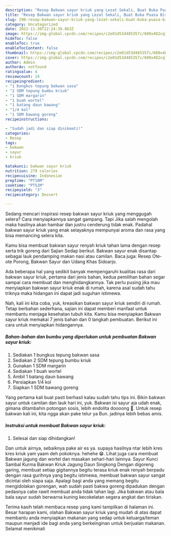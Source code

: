 ```yaml
---
description: "Resep Bakwan sayur kriuk yang Lezat Sekali, Buat Buka Puasa Bisa Manjain Lidah"
title: "Resep Bakwan sayur kriuk yang Lezat Sekali, Buat Buka Puasa Bisa Manjain Lidah"
slug: 290-resep-bakwan-sayur-kriuk-yang-lezat-sekali-buat-buka-puasa-bisa-manjain-lidah
category: Uncategorized
date: 2022-11-30T22:24:39.863Z
image: https://img-global.cpcdn.com/recipes/c2e01d53d485357c/680x482cq70/bakwan-sayur-kriuk-foto-resep-utama.jpg
hideToc: false
enableToc: true
enableTocContent: false
thumbnail: https://img-global.cpcdn.com/recipes/c2e01d53d485357c/680x482cq70/bakwan-sayur-kriuk-foto-resep-utama.jpg
cover: https://img-global.cpcdn.com/recipes/c2e01d53d485357c/680x482cq70/bakwan-sayur-kriuk-foto-resep-utama.jpg
author: Admin
authorAv: notfound
ratingvalue: 4
reviewcount: 14
recipeingredient:
- "1 bungkus tepung bakwan sasa"
- "2 SDM tepung bumbu kriuk"
- "1 SDM margarin"
- "1 buah wortel"
- "1 batang daun bawang"
- "1/4 kol"
- "1 SDM bawang goreng"
recipeinstructions:

- "Sudah jadi dan siap dinikmati!"
categories:
- Resep
tags:
- bakwan
- sayur
- kriuk

katakunci: bakwan sayur kriuk 
nutrition: 279 calories
recipecuisine: Indonesian
preptime: "PT10M"
cooktime: "PT52M"
recipeyield: "3"
recipecategory: Dessert

---
```



Sedang mencari inspirasi resep bakwan sayur kriuk yang menggugah selera? Cara menyiapkannya sangat gampang. Tapi Jika salah mengolah maka hasilnya akan hambar dan justru cenderung tidak enak. Padahal bakwan sayur kriuk yang enak selayaknya mempunyai aroma dan rasa yang bisa memancing selera kita.


Kamu bisa membuat bakwan sayur renyah kriuk tahan lama dengan resep serta trik goreng dari Sajian Sedap berikut. Bakwan sayur enak disantap sebagai lauk pendamping makan nasi atau camilan. Baca juga: Resep Ote-ote Porong, Bakwan Sayur dan Udang Khas Sidoarjo.

Ada beberapa hal yang sedikit banyak mempengaruhi kualitas rasa dari bakwan sayur kriuk, pertama dari jenis bahan, kedua pemilihan bahan segar sampai cara membuat dan menghidangkannya. Tak perlu pusing jika mau menyiapkan bakwan sayur kriuk enak di rumah, karena asal sudah tahu triknya maka hidangan ini dapat jadi suguhan istimewa.


Nah, kali ini kita coba, yuk, kreasikan bakwan sayur kriuk sendiri di rumah. Tetap berbahan sederhana, sajian ini dapat memberi manfaat untuk membantu menjaga kesehatan tubuh kita. Kamu bisa menyiapkan Bakwan sayur kriuk memakai 7 jenis bahan dan 0 langkah pembuatan. Berikut ini cara untuk menyiapkan hidangannya.

<!--inarticleads1-->

##### Bahan-bahan dan bumbu yang diperlukan untuk pembuatan Bakwan sayur kriuk:

1. Sediakan 1 bungkus tepung bakwan sasa
1. Sediakan 2 SDM tepung bumbu kriuk
1. Gunakan 1 SDM margarin
1. Sediakan 1 buah wortel
1. Ambil 1 batang daun bawang
1. Persiapkan 1/4 kol
1. Siapkan 1 SDM bawang goreng


Yang pertama kali buat pasti berhasil kalau sudah tahu tips ini. Bikin bakwan sayur untuk camilan dan lauk hari ini, yuk. Bakwan isi sayur aja udah enak, gimana ditambahin potongan sosis, lebih endolita doooong 🤤. Untuk resep bakwan kali ini, kita ngga akan pake telur ya Bun. jadinya lebih bebas amis. 

<!--inarticleads2-->

##### Instruksi untuk membuat Bakwan sayur kriuk:


1. Selesai dan siap dihidangkan!

Dan untuk airnya, sebaiknya pake air es ya. supaya hasilnya ntar lebih kres kres kriuk yam yaam deh pokoknya. hehehe 😁. Lihat juga cara membuat Bakwan jagung dan wortel dan masakan sehari-hari lainnya. Sayur Kunci Sambal Kurma Bakwan Kriuk Jagung Daun Singkong Dengan digoreng garing, membuat setiap gigitannya begitu terasa kriuk enak renyah berpadu dengan rasa gurihnya yang begitu istimewa, membuat bakwan sayur sangat dicintai oleh siapa saja. Apalagi bagi anda yang memang begitu mengidolakan gorengan, wah sudah pasti bakwa goreng dipadukan dengan pedasnya cabe rawit membuat anda tidak tahan lagi. Jika bakwan atau bala bala sayur sudah berwarna kuning kecokelatan segera angkat dan tiriskan. 

Terima kasih telah membaca resep yang kami tampilkan di halaman ini. Besar harapan kami, olahan Bakwan sayur kriuk yang mudah di atas dapat membantu anda menyiapkan makanan yang sedap untuk keluarga/teman maupun menjadi ide bagi anda yang berkeinginan untuk berjualan makanan. Selamat menikmati
